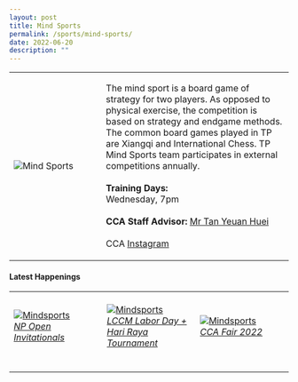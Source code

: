 ```yaml
---
layout: post
title: Mind Sports
permalink: /sports/mind-sports/
date: 2022-06-20
description: ""
---
```


<table>
    <tr>
        <td style="width:33%"><image src="/images/CCA_mind_sports.jpg" style="display:block;margin-left:auto;margin-right:auto;" alt="Mind Sports"></image></td>
        <td>
            <p>
                The mind sport is a board game of strategy for two players. As opposed to physical exercise, the competition is based on strategy and endgame methods. The common board games played in TP are Xiangqi and International Chess. TP Mind Sports team participates in external competitions annually.<br>
                <br>
                <b>Training Days:</b><br>
                Wednesday, 7pm<br>
                <br>
                <b>CCA Staff Advisor:</b> <a href="mailto:tanyh@tp.edu.sg">Mr Tan Yeuan Huei</a><br>
                <br>
                CCA <a href="https://www.instagram.com/tp_mindsports">Instagram</a>
            </p>
        </td>
    </tr>
</table>


#### Latest Happenings

<table>
    <tr>
        <td style="width:33%"><br>
            <a href="https://www.instagram.com/p/CdUsob3po2K/">
                <image src="/images/Sports/MIND SPORTS_NP Open Invitationals.png" style="display:block;margin-left:auto;margin-right:auto;" alt="Mindsports">
                <h6 style="margin-top:0%">NP Open Invitationals</h6>
                </image>
            </a>
        </td>
        <td style="width:33%"><br>
            <a href="https://www.instagram.com/p/CdCguqhpdM_/">
                <image src="/images/Sports/MIND SPORTS_LCCM Labor Day Hari Raya Tournament.png" style="display:block;margin-left:auto;margin-right:auto;" alt="Mindsports">
                <h6 style="margin-top:0%">LCCM Labor Day + Hari Raya Tournament</h6>
                </image>
            </a>
        </td>
        <td style="width:33%"><br>
            <a href="https://www.instagram.com/p/Cc0OKNWvhB-/">
                <image src="/images/Sports/MIND SPORTS_CCA Fair 2022.png" style="display:block;margin-left:auto;margin-right:auto;" alt="Mindsports">
                <h6 style="margin-top:0%">CCA Fair 2022</h6>    
                </image>
            </a>
        </td>
    </tr>
</table>